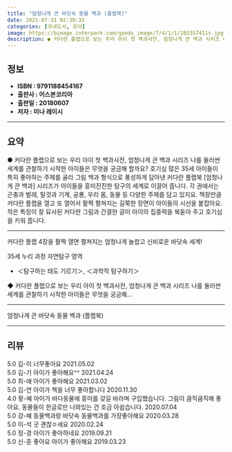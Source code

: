 ```yaml
---
title: "엄청나게 큰 바닷속 동물 백과 (플랩북)"
date: 2021-07-31 02:39:33
categories: [국내도서, 유아]
image: https://bimage.interpark.com/goods_image/7/4/1/1/285357411s.jpg
description: ● 커다란 플랩으로 보는 우리 아이 첫 백과사전, 엄청나게 큰 백과 시리즈 나를 둘러싼 세계를 관찰하기 시작한 아이들은 무엇을 궁금해 할까요? 호기심 많은 35세 아이들이 특히 좋아하는 주제를 골라 그림 백과 형식으로 풍성하게 담아낸 커다란 플랩북 [엄청나게 큰 백과] 시리즈가 아이들
---
```


## **정보**

- **ISBN : 9791188454167**
- **출판사 : 어스본코리아**
- **출판일 : 20180607**
- **저자 : 미나 레이시**

------



## **요약**

●  커다란 플랩으로 보는 우리 아이 첫 백과사전, 엄청나게 큰 백과 시리즈 나를 둘러싼 세계를 관찰하기 시작한 아이들은 무엇을 궁금해 할까요? 호기심 많은 35세 아이들이 특히 좋아하는 주제를 골라 그림 백과 형식으로 풍성하게 담아낸 커다란 플랩북 [엄청나게 큰 백과] 시리즈가 아이들을 흥미진진한 탐구의 세계로 이끌어 줍니다. 각 권에서는 곤충과 벌레, 탈것과 기계, 공룡, 우리 몸, 동물 등 다양한 주제를 담고 있지요. 책장만큼 커다란 플랩을 열고 또 열어서 활짝 펼쳐지는 길쭉한 장면이 아이들의 시선을 붙잡아요. 작은 특징이 잘 묘사된 커다란 그림과 간결한 글이 아이의 집중력을 북돋아 주고 호기심을 키워 줍니다.

------

커다란 플랩 4장을 활짝 열면 펼쳐지는
엄청나게 놀랍고 신비로운 바닷속 세계!

35세 누리 과정 자연탐구 영역 
- ＜탐구하는 태도 기르기＞, ＜과학적 탐구하기＞

◆ 커다란 플랩으로 보는 우리 아이 첫 백과사전, 엄청나게 큰 백과 시리즈 
나를 둘러싼 세계를 관찰하기 시작한 아이들은 무엇을 궁금해... 

------


엄청나게 큰 바닷속 동물 백과 (플랩북) 

------


## **리뷰** 

5.0 김-이 너무좋아요 2021.05.02 <br/>5.0 김-기 아이가 좋아해요^^  2021.04.24 <br/>5.0 최-애 아이가 좋아해요 2021.03.02 <br/>5.0 김-연 아이가 책을 너무 좋아합니다 2020.11.30 <br/>4.0 황-혜 아이가 바다동물에 흥미를 갖길 바라며 구입했습니다. 그림이 큼직큼직해 좋아요. 동물들이 한글로만 나와있는 건 조금 아쉽습니다. 2020.07.04 <br/>5.0 강-혜 동물백과랑 바닷속 동물백과를 가장좋아해요 2020.03.28 <br/>5.0 이-석 굿 괜찮ㅇ세요 2020.02.24 <br/>5.0 정-경 아이가 좋아하네요 2019.09.21 <br/>5.0 신-훈 좋아요 아이가 좋아해요 2019.03.23 <br/>